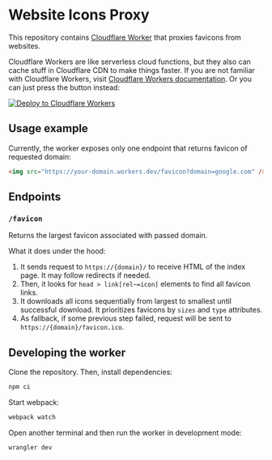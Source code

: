 # Website Icons Proxy

This repository contains [Cloudflare Worker](https://workers.cloudflare.com) that proxies favicons from websites.

Cloudflare Workers are like serverless cloud functions, but they also can cache stuff in Cloudflare CDN to make things faster. If you are not familiar with Cloudflare Workers, visit [Cloudflare Workers documentation](https://developers.cloudflare.com/workers/). Or you can just press the button instead:

[![Deploy to Cloudflare Workers](https://deploy.workers.cloudflare.com/button)](https://deploy.workers.cloudflare.com/?url=https://github.com/camellia-app/website-icons-proxy)

## Usage example

Currently, the worker exposes only one endpoint that returns favicon of requested domain:

```html
<img src="https://your-domain.workers.dev/favicon?domain=google.com" />
```

## Endpoints

### `/favicon`

Returns the largest favicon associated with passed domain.

What it does under the hood:

1. It sends request to `https://{domain}/` to receive HTML of the index page. It may follow redirects if needed.
2. Then, it looks for `head > link[rel~=icon]` elements to find all favicon links.
3. It downloads all icons sequentially from largest to smallest until successful download. It prioritizes favicons by `sizes` and `type` attributes.
4. As fallback, if some previous step failed, request will be sent to `https://{domain}/favicon.ico`.

## Developing the worker

Clone the repository. Then, install dependencies:

```bash
npm ci
```

Start webpack:

```bash
webpack watch
```

Open another terminal and then run the worker in development mode:

```bash
wrangler dev
```
